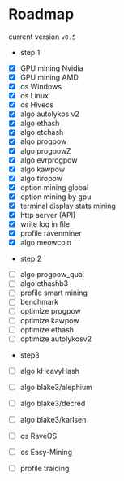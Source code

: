 # Roadmap
  
current version `v0.5`  
  
+ step 1
- [x] GPU mining Nvidia
- [x] GPU mining AMD
- [x] os Windows
- [x] os Linux
- [x] os Hiveos
- [x] algo autolykos v2
- [x] algo ethash
- [x] algo etchash
- [x] algo progpow
- [x] algo progpowZ
- [x] algo evrprogpow
- [x] algo kawpow
- [x] algo firopow
- [x] option mining global
- [x] option mining by gpu
- [x] terminal display stats mining
- [x] http server (API)
- [x] write log in file
- [x] profile ravenminer
- [x] algo meowcoin
  
+ step 2
- [ ] algo progpow_quai
- [ ] algo ethashb3
- [ ] profile smart mining
- [ ] benchmark
- [ ] optimize progpow
- [ ] optimize kawpow
- [ ] optimize ethash
- [ ] optimize autolykosv2

+ step3
- [ ] algo kHeavyHash
- [ ] algo blake3/alephium
- [ ] algo blake3/decred
- [ ] algo blake3/karlsen
- [ ] os RaveOS
- [ ] os Easy-Mining
- [ ] profile traiding
  